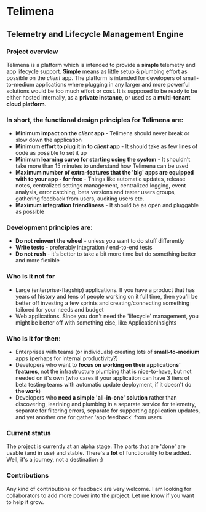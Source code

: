 # Telimena
## Telemetry and Lifecycle Management Engine

### Project overview
Telimena is a platform which is intended to provide a **simple** telemetry and app lifecycle support. 
**Simple** means as little setup & plumbing effort as possible on the *client* app. 
The platform is intended for developers of small-to-medium applications where plugging in any larger and more powerful solutions would be too much effort or cost. It is supposed to be ready to be either hosted internally, as a **private instance**, or used as a **multi-tenant cloud platform**.

### In short, the functional design principles for Telimena are: 
  - **Minimum impact on the *client* app** - Telimena should never break or slow down the application
  - **Minimum effort to plug it in to *client* app** - It should take as few lines of code as possible to set it up
  - **Minimum learning curve for starting using the system** - It shouldn't take more than 15 minutes to understand how Telimena can be used
  - **Maximum number of extra-features that the 'big' apps are equipped with to your app - for free** - Things like automatic updates, release notes, centralized settings management, centralized logging, event analysis, error catching, beta versions and tester users groups, gathering feedback from users, auditing users etc.
  - **Maximum integration friendliness** - It should be as open and pluggable as possible
  
 ### Development principles are:
  - **Do not reinvent the wheel** - unless you want to do stuff differently
  - **Write tests** - preferably integration / end-to-end tests
  - **Do not rush** - it's better to take a bit more time but do something better and more flexible
  
 ### Who is it **__not__** for
  - Large (enterprise-flagship) applications. If you have a product that has years of history and tens of people working on it full time, then you'll be better off investing a few sprints and creating/connecting something tailored for your needs and budget
  - Web applications. Since you don't need the 'lifecycle' management, you might be better off with something else, like ApplicationInsights
  
 ### Who is it for then:
  - Enterprises with teams (or individuals) creating lots of **small-to-medium** apps (perhaps for internal productivity?) 
  - Developers who want to **focus on working on their applications' features**, not the infrastructure plumbing that is nice-to-have, but not needed on it's own (who cares if your application can have 3 tiers of beta testing teams with automatic update deployment, if it doesn't do **the work**)
  - Developers who **need a simple 'all-in-one' solution** rather than discovering, learining and plumbing in a separate service for telemetry, separate for filtering errors, separate for supporting application updates, and yet another one for gather 'app feedback' from users
 
 ### Current status
 The project is currently at an alpha stage. The parts that are 'done' are usable (and in use) and stable. There's a **lot** of functionality to be added. Well, it's a journey, not a destination ;)
 
 ### Contributions
 Any kind of contributions or feedback are very welcome. I am looking for collaborators to add more power into the project. Let me know if you want to help it grow.
 
 
  
